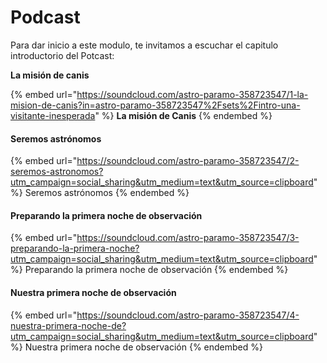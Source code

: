 # Podcast

Para dar inicio a este modulo, te invitamos a escuchar el capitulo introductorio del Potcast:&#x20;

**La misión de canis**

{% embed url="https://soundcloud.com/astro-paramo-358723547/1-la-mision-de-canis?in=astro-paramo-358723547%2Fsets%2Fintro-una-visitante-inesperada" %}
**La misión de Canis**
{% endembed %}

#### Seremos astrónomos&#x20;

{% embed url="https://soundcloud.com/astro-paramo-358723547/2-seremos-astronomos?utm_campaign=social_sharing&utm_medium=text&utm_source=clipboard" %}
Seremos astrónomos
{% endembed %}

#### Preparando la primera noche de observación

{% embed url="https://soundcloud.com/astro-paramo-358723547/3-preparando-la-primera-noche?utm_campaign=social_sharing&utm_medium=text&utm_source=clipboard" %}
Preparando la primera noche de observación
{% endembed %}

#### Nuestra primera noche de observación

{% embed url="https://soundcloud.com/astro-paramo-358723547/4-nuestra-primera-noche-de?utm_campaign=social_sharing&utm_medium=text&utm_source=clipboard" %}
Nuestra primera noche de observación
{% endembed %}
